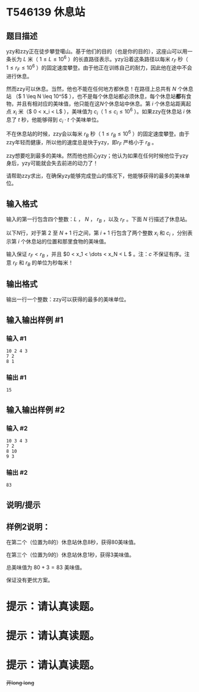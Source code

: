 # T546139 休息站

## 题目描述

yzy和zzy正在徒步攀登噶山。基于他们的目的（也是你的目的），这座山可以用一条长为 $L$ 米（ $1 \leq L \leq 10^6$ ）的长直路径表示。yzy沿着这条路径以每米 $r_F$ 秒（ $1 \leq r_F \leq 10^6$ ）的固定速度攀登。由于他正在训练自己的耐力，因此他在途中不会进行休息。

然而zzy可以休息。当然，他也不能在任何地方都休息！在路径上总共有 $N$ 个休息站 （$ 1 \leq N \leq 10^5$ ），也不是每个休息站都必须休息，每个休息站**都**有食物，并且有相对应的美味值，他只能在这$N$个休息站中休息。第 $i$ 个休息站距离起点 $x_i$ 米（$ 0 < x_i < L$ ），美味值为 $c_i$（ $1 \leq c_i \leq 10^6$ ）。如果zzy在休息站 $i$ 休息了 $t$ 秒，他能够得到 $c_i \cdot t$ 个美味单位。


不在休息站的时候，zzy会以每米 $r_B$ 秒（ $1 \leq r_B \leq 10^6$ ）的固定速度攀登。由于zzy年轻而健康，所以他的速度总是快于yzy，即$r_F$ 严格小于 $r_B$ 。


zzy想要吃到最多的美味。然而他也担心yzy；他认为如果在任何时候他位于yzy身后，yzy可能就会失去前进的动力了！


请帮助zzy求出，在确保yzy能够完成登山的情况下，他能够获得的最多的美味单位。

## 输入格式

输入的第一行包含四个整数：$L$ ， $N$ ， $r_B$ ，以及 $r_F$ 。下面 $N$ 行描述了休息站。

以下$N$行，对于第 $2$ 至 $N+1$ 行之间，第 $i+1$ 行包含了两个整数 $x_i$ 和 $c_i$ ，分别表示第 $i$ 个休息站的位置和那里食物的美味值。

输入保证 $r_F < r_B$ ，并且 $0 < x_1 < \dots < x_N < L $ 。注：$c$ 不保证有序。注意 $r_F$ 和 $r_B$ 的单位为秒每米！

## 输出格式

输出一行一个整数：zzy可以获得的最多的美味单位。

## 输入输出样例 #1

### 输入 #1

```
10 2 4 3
7 2
8 1
```

### 输出 #1

```
15
```

## 输入输出样例 #2

### 输入 #2

```
10 3 4 3
7 2
8 10
9 3
```

### 输出 #2

```
83
```

## 说明/提示

## 样例2说明：

在第二个（位置为8的）休息站休息8秒，获得80美味值。

在第三个（位置为9的）休息站休息1秒，获得3美味值。

总美味值为 $80+3=83$ 美味值。

保证没有更优方案。

# **提示：请认真读题。**
# **提示：请认真读题。**
# **提示：请认真读题。**
~~开long long~~
